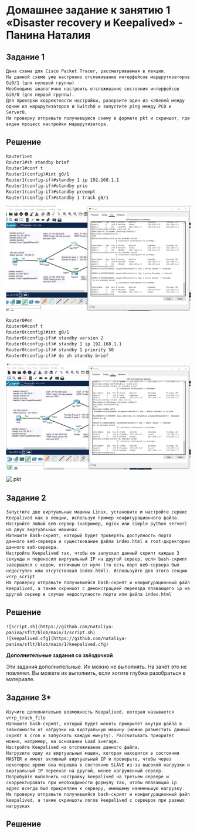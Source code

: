 # Домашнее задание к занятию 1 «Disaster recovery и Keepalived» - Панина Наталия
## Задание 1

    Дана схема для Cisco Packet Tracer, рассматриваемая в лекции.
    На данной схеме уже настроено отслеживание интерфейсов маршрутизаторов Gi0/1 (для нулевой группы)
    Необходимо аналогично настроить отслеживание состояния интерфейсов Gi0/0 (для первой группы).
    Для проверки корректности настройки, разорвите один из кабелей между одним из маршрутизаторов и Switch0 и запустите ping между PC0 и Server0.
    На проверку отправьте получившуюся схему в формате pkt и скриншот, где виден процесс настройки маршрутизатора.
## Решение
    Router1>en
    Router1#sh standby brief
    Router1#conf t
    Router1(config)#int g0/1
    Router1(config-if)#standby 1 ip 192.168.1.1 
    Router1(config-if)#standby prio
    Router1(config-if)#standby preempt
    Router1(config-if)#standby 1 track g0/1

![Router1](https://github.com/nataliya-panina/sflt/blob/main/1/Standby1.png)

    Router0#en
    Router0#conf t
    Router0(config)#int g0/1
    Router0(config-if)# standby version 2
    Router0(config-if)# standby 1 ip 192.168.1.1
    Router0(config-if)# standby 1 priority 50
    Router0(config-if)# do sh standby brief
![Router2](https://github.com/nataliya-panina/sflt/blob/main/1/Standby2.png)

![.pkt](https://github.com/nataliya-panina/sflt/blob/main/1/hsrp_advanced.pkt)


## Задание 2

    Запустите две виртуальные машины Linux, установите и настройте сервис Keepalived как в лекции, используя пример конфигурационного файла.
    Настройте любой веб-сервер (например, nginx или simple python server) на двух виртуальных машинах
    Напишите Bash-скрипт, который будет проверять доступность порта данного веб-сервера и существование файла index.html в root-директории данного веб-сервера.
    Настройте Keepalived так, чтобы он запускал данный скрипт каждые 3 секунды и переносил виртуальный IP на другой сервер, если bash-скрипт завершался с кодом, отличным от нуля (то есть порт веб-сервера был недоступен или отсутствовал index.html). Используйте для этого секцию vrrp_script
    На проверку отправьте получившейся bash-скрипт и конфигурационный файл keepalived, а также скриншот с демонстрацией переезда плавающего ip на другой сервер в случае недоступности порта или файла index.html
## Решение
    ![script.sh](https://github.com/nataliya-panina/sflt/blob/main/1/script.sh)
    ![keepalived.cfg](https://github.com/nataliya-panina/sflt/blob/main/1/keepalived.cfg)  

    
**Дополнительные задания со звёздочкой**

Эти задания дополнительные. Их можно не выполнять. На зачёт это не повлияет. Вы можете их выполнить, если хотите глубже разобраться в материале.
## Задание 3*

    Изучите дополнительно возможность Keepalived, которая называется vrrp_track_file
    Напишите bash-скрипт, который будет менять приоритет внутри файла в зависимости от нагрузки на виртуальную машину (можно разместить данный скрипт в cron и запускать каждую минуту). Рассчитывать приоритет можно, например, на основании Load average.
    Настройте Keepalived на отслеживание данного файла.
    Нагрузите одну из виртуальных машин, которая находится в состоянии MASTER и имеет активный виртуальный IP и проверьте, чтобы через некоторое время она перешла в состояние SLAVE из-за высокой нагрузки и виртуальный IP переехал на другой, менее нагруженный сервер.
    Попробуйте выполнить настройку keepalived на третьем сервере и скорректировать при необходимости формулу так, чтобы плавающий ip адрес всегда был прикреплен к серверу, имеющему наименьшую нагрузку.
    На проверку отправьте получившийся bash-скрипт и конфигурационный файл keepalived, а также скриншоты логов keepalived с серверов при разных нагрузках
## Решение

